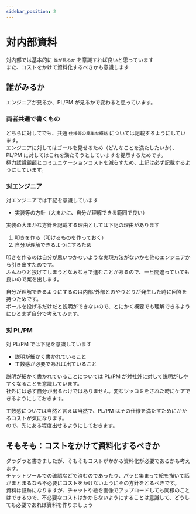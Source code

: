 ```yaml
---
sidebar_position: 2
---
```


# 対内部資料

対内部では基本的に `誰が見るか` を意識すれば良いと思っています  
また、コストをかけて資料化するべきかも意識します

## 誰がみるか

エンジニアが見るか、PL/PM が見るかで変わると思っています。

### 両者共通で書くもの

どちらに対してでも、共通 `仕様等の簡単な概略` については記載するようにしています。  
エンジニアに対してはゴールを見せるため（どんなことを満たしたいか）、PL/PM に対してはこれを満たそうとしていますを提示するためです。  
極力認識齟齬とコミュニケーションコストを減らすため、上記は必ず記載するようにしています。

### 対エンジニア

対エンジニアでは下記を意識しています

- 実装等の方針（大まかに、自分が理解できる範囲で良い）

実装の大まかな方針を記載する理由としては下記の理由があります

1. 叩きを作る（叩けるものを作っておく）
2. 自分が理解できるようにするため

叩きを作るのは自分が思いつかないような実現方法がないかを他のエンジニアから引き出すためです。  
ふんわりと投げてしまうとなぁなぁで進むことがあるので、一旦間違っていても良いので案を出します。

自分が理解できるようにするのは内部/外部とのやりとりが発生した時に回答を持つためです。  
ボールを投げるだけだと説明ができないので、とにかく概要でも理解できるようにひとまず自分で考えてみます。

### 対 PL/PM

対 PL/PM では下記を意識しています

- 説明が細かく書かれていること
- 工数感が必要であれば出ていること

説明が細かく書かれていることについては PL/PM が対社外に対して説明がしやすくなることを意識しています。  
社外には必ず自分が出るわけではありません。変なツッコミをされた時にケアできるようにしておきます。

工数感については当然と言えば当然で、PL/PM はその仕様を満たすためにかかるコストが気になります。  
ので、先にある程度出せるようにしておきます。

## そもそも：コストをかけて資料化するべきか

ダラダラと書きましたが、そもそもコストがかかる資料化が必要であるかも考えます。  
チャットツールでの確認などで済むのであったり、パッと集まって絵を描いて話がまとまるなら不必要にコストをかけないようにその方針をとるべきです。  
資料は証跡になりますが、チャットや絵を画像でアップロードしても同様のことはできるので、不必要なコストはかからないようにすることは意識して、どうしても必要であれば資料を作りましょう

